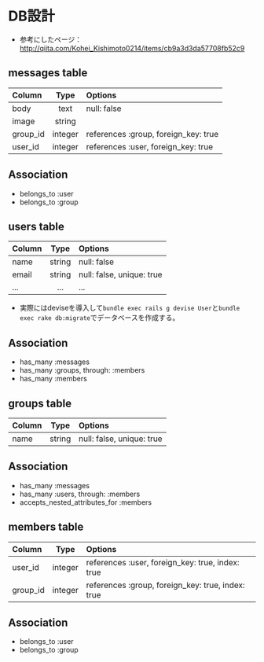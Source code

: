 # DB設計
- 参考にしたページ：http://qiita.com/Kohei_Kishimoto0214/items/cb9a3d3da57708fb52c9

## messages table
|    Column    |    Type    |                 Options                  |
|:-------------|:----------:|:-----------------------------------------|
| body         |    text    | null: false                              |
| image        |   string   |                                          |
| group_id     |   integer  | references :group, foreign_key: true     |
| user_id      |   integer  | references :user, foreign_key: true      |

## Association
- belongs_to :user
- belongs_to :group

## users table
|    Column    |    Type    |                 Options                  |
|:-------------|:----------:|:-----------------------------------------|
| name         |   string   | null: false                              |
| email        |   string   | null: false, unique: true                |
| ...          |    ...     | ...                                      |
- 実際にはdeviseを導入して`bundle exec rails g devise User`と`bundle exec rake db:migrate`でデータベースを作成する。

## Association
- has_many :messages
- has_many :groups, through: :members
- has_many :members

## groups table
|    Column    |    Type    |                 Options                  |
|:-------------|:----------:|:-----------------------------------------|
| name         |   string   | null: false, unique: true                |

## Association
- has_many :messages
- has_many :users, through: :members
- accepts_nested_attributes_for :members

## members table
|    Column    |    Type    |                      Options                       |
|:-------------|:----------:|:---------------------------------------------------|
| user_id      |   integer  | references :user, foreign_key: true, index: true   |
| group_id     |   integer  | references :group, foreign_key: true, index: true  |

## Association
- belongs_to :user
- belongs_to :group
